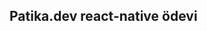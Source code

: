 ## Patika.dev react-native ödevi

[logo]: (./ReadMeImages/ScreenshotOne.png) "first image"
[logo]: (./ReadMeImages/ScreenshotTwo.png) "second image"
